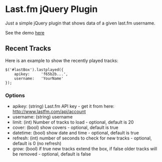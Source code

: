 Last.fm jQuery Plugin
=====================

Just a simple jQuery plugin that shows data of a given last.fm username.

See the demo [here](http://scripts.madewithco.de/jquery.lastfm/)

Recent Tracks
-------------

Here is an example to show the recently played tracks:

	$('#lastBox').lastplayed({
		apikey:		'f65b2b...',
		username:	'YourName'
	});

### Options

- apikey:         (string) Last.fm API key - get it from here: http://www.lastfm.com/api/account
- username:       (string) username
- limit:          (int) Number of tracks to load - optional, default is 20
- cover:          (bool) show covers - optional, default is true
- datetime:       (bool) show date and time - optional, default is true
- refresh:        (int) number of seconds to check for new tracks - optional, default is 0 (no refresh)
- grow:           (bool) if true new tracks extend the box, if false older tracks will be removed - optional, default is false
